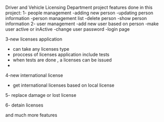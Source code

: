 Driver and Vehicle Licensing Department project
features done in this project:
1- people management
-adding new person
-updating person information
-person management list
-delete person
-show person information
2- user management
-add new user based on person
-make user active or inActive
-change user password
-login page

3-new licenses application
- can take any licenses type
- proccess of licenses application include tests
- when tests are done , a licenses can be issued
- 
4-new international license
  - get international licenses based on local license
 
5- replace damage or lost license

6- detain licenses


and much more features
